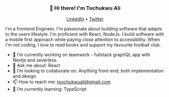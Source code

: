 <h3 align="center">👋 Hi there! I'm Tochukwu Ali</h3>
<p align="center">
  <a href="https://www.linkedin.com/in/tochukwuali">LinkedIn</a> •
  <a href="https://twitter.com/tochukwuali3">Twitter</a>
</p> 

I'm a frontend Engineer. I'm passionate about building software that adapts to the users lifestyle. I'm proficient with React, NodeJs. I build software with a mobile first approach while paying close attention to accessibility. When I'm not coding, I love to read books and support my favourite football club.

- 🔭 I’m currently working on teamwork - fullstack graphQL app with Nextjs and severless. 
- 💬 Ask me about: React
- 🤔 I’m looking to collaborate on: Anything front-end; both implementation and design
- 📫 How to reach me: toochukwuali@gmail.com
- 🌱 I’m currently learning: TypeScript

<!--
**tochukwuali/tochukwuali** is a ✨ _special_ ✨ repository because its `README.md` (this file) appears on your GitHub profile.

Here are some ideas to get you started:


- 🌱 I’m currently learning ...
- 👯 I’m looking to collaborate on ...
- 🤔 I’m looking for help with ...
- 💬 Ask me about ...
- 📫 How to reach me:
- 😄 Pronouns: ...
- ⚡ Fun fact: ...
-->
